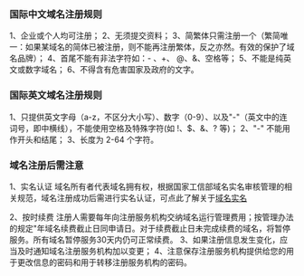 ### 国际中文域名注册规则
1、企业或个人均可注册；
2、无须提交资料；
3、简繁体只需注册一个（繁简唯一：如果某域名的简体已被注册，则不能再注册繁体，反之亦然。有效的保护了域名品牌）；
4、首尾不能有非法字符如：- 、+、 @、&、空格等；
5、不能是纯英文或数字域名；
6、不得含有危害国家及政府的文字。

### 国际英文域名注册规则
1、只提供英文字母（a-z，不区分大小写）、数字（0-9）、以及"-"（英文中的连词号，即中横线），不能使用空格及特殊字符(如 !、$、&、? 等)；
2、"-" 不能用作开头和结尾；
3、长度为 2-64 个字符。

### 域名注册后需注意

1、实名认证
域名所有者代表域名拥有权，根据国家工信部域名实名审核管理的相关规范，域名注册成功后需进行实名认证，可点此了解关于[域名实名](http://tce.fsphere.cn/document/product/242/6707#2.-.E5.AE.9E.E5.90.8D.E8.AE.A4.E8.AF.81.E9.97.AE.E9.A2.98faq)

2、按时续费
注册人需要每年向注册服务机构交纳域名运行管理费用；按管理办法的规定"年域名续费截止日同申请日。对于续费截止日未完成续费的域名，将暂停服务。所有域名暂停服务30天内仍可正常续费。
3、如果注册信息发生变化，应当及时通知域名注册服务机构加以变更；
4、注意保存注册服务机构提供给您的用于更改信息的密码和用于转移注册服务机构的密码。